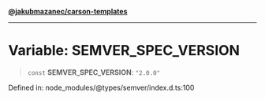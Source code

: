 [**@jakubmazanec/carson-templates**](../../../README.md)

---

# Variable: SEMVER_SPEC_VERSION

> `const` **SEMVER_SPEC_VERSION**: `"2.0.0"`

Defined in: node_modules/@types/semver/index.d.ts:100
